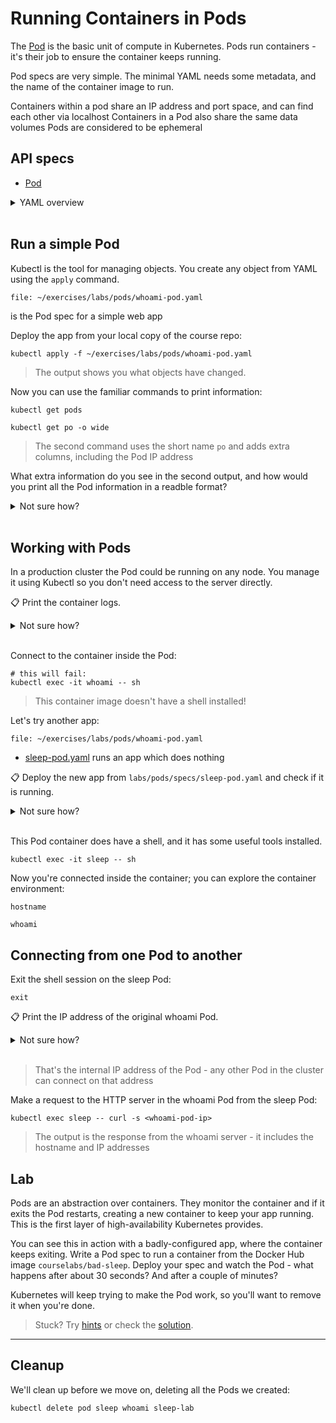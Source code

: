 # Running Containers in Pods

The [Pod](https://kubernetes.io/docs/concepts/workloads/pods/) is the basic unit of compute in Kubernetes. Pods run containers - it's their job to ensure the container keeps running.

Pod specs are very simple. The minimal YAML needs some metadata, and the name of the container image to run.

Containers within a pod share an IP address and port space, and can find each other via localhost
Containers in a Pod also share the same data volumes
Pods are considered to be ephemeral



## API specs

- [Pod](https://kubernetes.io/docs/reference/generated/kubernetes-api/v1.20/#pod-v1-core)

<details>
  <summary>YAML overview</summary>

This is as simple as it gets for a Pod:

```
apiVersion: v1
kind: Pod
metadata:
  name: whoami
spec:
  containers:
    - name: app
      image: sixeyed/whoami:21.04
```

Every Kubernetes resource requires these four fields:

* `apiVersion` - resources are versioned to support backwards compatibility
* `kind` - the type of the object
* `metadata` - collection of additional object data
* `name` - the name of the object

The format of the `spec` field is different for every object type. For Pods, this is the minimum you need:

* `containers`- list of containers to run in the Pod
* `name` - the name of the container
* `image` - the Docker image to run

> Indentation is important in YAML - object fields are nested with spaces. 

</details><br/>

## Run a simple Pod

Kubectl is the tool for managing objects. You create any object from YAML using the `apply` command.


```editor:select-matching-text
file: ~/exercises/labs/pods/whoami-pod.yaml
```
is the Pod spec for a simple web app


Deploy the app from your local copy of the course repo:

```
kubectl apply -f ~/exercises/labs/pods/whoami-pod.yaml
```


> The output shows you what objects have changed. 

Now you can use the familiar commands to print information:

```execute-1
kubectl get pods
```
```execute-1
kubectl get po -o wide
```

> The second command uses the short name `po` and adds extra columns, including the Pod IP address

What extra information do you see in the second output, and how would you print all the Pod information in a readble format?

<details>
  <summary>Not sure how?</summary>

```
kubectl describe pod <podname>
```
</details><br/>

## Working with Pods

In a production cluster the Pod could be running on any node. You manage it using Kubectl so you don't need access to the server directly.

📋 Print the container logs.

<details>
  <summary>Not sure how?</summary>

```
kubectl logs whoami
```
</details><br/>

Connect to the container inside the Pod:

```execute-1
# this will fail:
kubectl exec -it whoami -- sh
```

> This container image doesn't have a shell installed!

Let's try another app:

```editor:select-matching-text
file: ~/exercises/labs/pods/whoami-pod.yaml
```
- [sleep-pod.yaml](specs/sleep-pod.yaml) runs an app which does nothing

📋 Deploy the new app from `labs/pods/specs/sleep-pod.yaml` and check if it is running.

<details>
  <summary>Not sure how?</summary>

```execute-1
kubectl apply -f labs/pods/specs/sleep-pod.yaml
```
```execute-1
kubectl get pods
```
</details><br/>

This Pod container does have a shell, and it has some useful tools installed.

```
kubectl exec -it sleep -- sh
```

Now you're connected inside the container; you can explore the container environment:

```execute-1
hostname
```

```execute-1
whoami
```

## Connecting from one Pod to another

Exit the shell session on the sleep Pod:

```execute-1
exit
```

📋 Print the IP address of the original whoami Pod.

<details>
  <summary>Not sure how?</summary>

```execute-1
kubectl get pods -o wide whoami
```
</details><br/>

> That's the internal IP address of the Pod - any other Pod in the cluster can connect on that address

Make a request to the HTTP server in the whoami Pod from the sleep Pod:

```execute-1
kubectl exec sleep -- curl -s <whoami-pod-ip>
```

> The output is the response from the whoami server - it includes the  hostname and IP addresses

## Lab

Pods are an abstraction over containers. They monitor the container and if it exits the Pod restarts, creating a new container to keep your app running. This is the first layer of high-availability Kubernetes provides.

You can see this in action with a badly-configured app, where the container keeps exiting. Write a Pod spec to run a container from the Docker Hub image `courselabs/bad-sleep`. Deploy your spec and watch the Pod - what happens after about 30 seconds? And after a couple of minutes?

Kubernetes will keep trying to make the Pod work, so you'll want to remove it when you're done.

> Stuck? Try [hints](hints.md) or check the [solution](solution.md).


___
## Cleanup

We'll clean up before we move on, deleting all the Pods we created:

```
kubectl delete pod sleep whoami sleep-lab
```